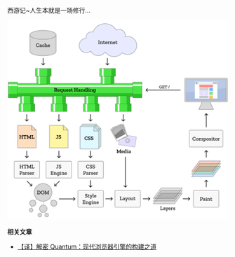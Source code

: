 西游记~人生本就是一场修行...

![浏览器](./assert/browser.png)

**相关文章**
* [【译】解密 Quantum：现代浏览器引擎的构建之道](https://juejin.im/post/591bc865a22b9d00583c17b8)